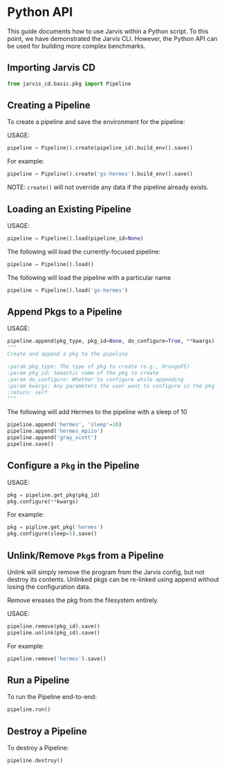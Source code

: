 # Python API

This guide documents how to use Jarvis within a Python script. To this point,
we have demonstrated the Jarvis CLI. However, the Python API can be used
for building more complex benchmarks.

## Importing Jarvis CD

```python
from jarvis_cd.basic.pkg import Pipeline
```

## Creating a Pipeline

To create a pipeline and save the environment for the pipeline:

USAGE:

```python
pipeline = Pipeline().create(pipeline_id).build_env().save()
```

For example:

```python
pipeline = Pipeline().create('gs-hermes').build_env().save()
```

NOTE: `create()` will not override any data if the pipeline already exists.

## Loading an Existing Pipeline

USAGE:

```python
pipeline = Pipeline().load(pipeline_id=None)
```

The following will load the currently-focused pipeline:

```python
pipeline = Pipeline().load()
```

The following will load the pipeline with a particular name

```python
pipeline = Pipeline().load('gs-hermes')
```

## Append Pkgs to a Pipeline

USAGE:

```python
pipeline.append(pkg_type, pkg_id=None, do_configure=True, **kwargs)
"""
Create and append a pkg to the pipeline

:param pkg_type: The type of pkg to create (e.g., OrangeFS)
:param pkg_id: Semantic name of the pkg to create
:param do_configure: Whether to configure while appending
:param kwargs: Any parameters the user want to configure in the pkg
:return: self
"""
```

The following will add Hermes to the pipeline with a sleep of 10

```python
pipeline.append('hermes', 'sleep'=10)
pipeline.append('hermes_mpiio')
pipeline.append('gray_scott')
pipeline.save()
```

## Configure a `Pkg` in the Pipeline

USAGE:

```python
pkg = pipeline.get_pkg(pkg_id)
pkg.configure(**kwargs)
```

For example:

```python
pkg = pipline.get_pkg('hermes')
pkg.configure(sleep=5).save()
```

## Unlink/Remove `Pkg`s from a Pipeline

Unlink will simply remove the program from the Jarvis config, but not
destroy its contents. Unlinked pkgs can be re-linked using append without
losing the configuration data.

Remove ereases the pkg from the filesystem entirely.

USAGE:

```python
pipeline.remove(pkg_id).save()
pipeline.unlink(pkg_id).save()
```

For example:

```python
pipeline.remove('hermes').save()
```

## Run a Pipeline

To run the Pipeline end-to-end:

```python
pipeline.run()
```

## Destroy a Pipeline

To destroy a Pipeline:

```python
pipeline.destroy()
```
